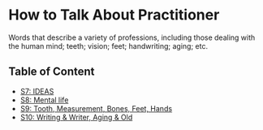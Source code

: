 # How to Talk About Practitioner

Words that describe a variety of professions, including those dealing with the human mind; teeth; vision; feet; handwriting; aging; etc.

## Table of Content

- [S7: IDEAS](ideas-session-7.md)
- [S8: Mental life](session-8.md)
- [S9: Tooth, Measurement, Bones, Feet, Hands](session-9.md)
- [S10: Writing & Writer, Aging & Old](session-10.md)
